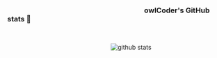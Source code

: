 ### &emsp;&emsp;&emsp;&emsp;&emsp;&emsp;&emsp;&emsp;&emsp;&emsp;&emsp;&emsp;&emsp;&emsp;&emsp;&emsp;&emsp;&emsp;&emsp;  owlCoder's GitHub stats 👋 
<br>

&emsp;&emsp;&emsp;&emsp;&emsp;&emsp;&emsp;&emsp;&emsp;&emsp;&emsp;&emsp;&emsp;&emsp;&emsp;&emsp;&emsp;![github stats](https://github-readme-stats.vercel.app/api?username=owlCoder&show_icons=true&hide_border=true&count_private=true&theme=dark&style=centerme)

<!--
**owlCoder/owlCoder** is a ✨ _special_ ✨ repository because its `README.md` (this file) appears on your GitHub profile. **
-->
